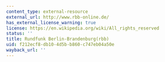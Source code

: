 ```yaml
---
content_type: external-resource
external_url: http://www.rbb-online.de/
has_external_license_warning: true
license: https://en.wikipedia.org/wiki/All_rights_reserved
status: ''
title: Rundfunk Berlin-Brandenburg(rbb)
uid: f212ecf8-db10-4d5b-b860-c747eb04a50e
wayback_url: ''
---
```

